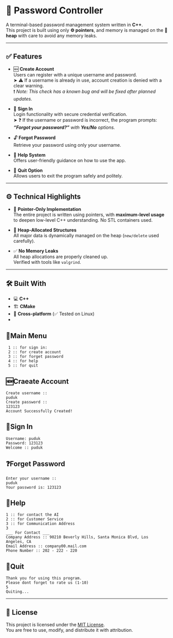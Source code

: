 # 🔐 Password Controller

A terminal-based password management system written in **C++**.  
This project is built using only **⚙️ pointers**, and memory is managed on the **🧠 heap** with care to avoid any memory leaks.

---

## ✅ Features

- 🆕 **Create Account**  
  Users can register with a unique username and password.  
  ➤ ⚠️ If a username is already in use, account creation is denied with a clear warning.  
  ❗ *Note: This check has a known bug and will be fixed after planned updates.*

- 🔐 **Sign In**  
  Login functionality with secure credential verification.  
  ➤ ❓ If the username or password is incorrect, the program prompts:  
  _**“Forgot your password?”** with **Yes/No** options._

- 🔓 **Forgot Password**  
  Retrieve your password using only your username.

- 💬 **Help System**  
  Offers user-friendly guidance on how to use the app.

- 🚪 **Quit Option**  
  Allows users to exit the program safely and politely.

---

## ⚙️ Technical Highlights

- 🧩 **Pointer-Only Implementation**  
  The entire project is written using pointers, with **maximum-level usage** to deepen low-level C++ understanding. No STL containers used.

- 💾 **Heap-Allocated Structures**  
  All major data is dynamically managed on the heap (`new/delete` used carefully).

- ✅ **No Memory Leaks**  
  All heap allocations are properly cleaned up.  
  Verified with tools like `valgrind`.

---

## 🛠️ Built With

- 💻 **C++**
- 🏗️ **CMake**
- 🐧 **Cross-platform** (✅ Tested on Linux)
- 
## 🧭Main Menu

```
 1 :: for sign in:
 2 :: for create account 
 3 :: for forget password 
 4 :: for help
 5 :: for quit

```

## 🆕Craeate Account
```
Create username :: 
puduk
Create password :: 
123123
Account Successfully Created!

```
## 🔐Sign In
```
Username: puduk
Password: 123123
Welcome :: puduk
```
## ❓Forget Password
```
Enter your username :: 
puduk
Your password is: 123123
```
## 💬Help
```
1 :: for contact the AI 
2 :: for Customer Service 
3 :: for Communication Address
3
___ For Contact ___ 
Company Address :: 90210 Beverly Hills, Santa Monica Blvd, Los Angeles, CA
Email Address :: company00.mail.com
Phone Number :: 202 - 222 - 220
```
## 🚪Quit
```
Thank you for using this program.
Please dont forget to rate us (1-10)
5
Quiting... 
```
---

## 📄 License

This project is licensed under the [MIT License](LICENSE).  
You are free to use, modify, and distribute it with attribution.




